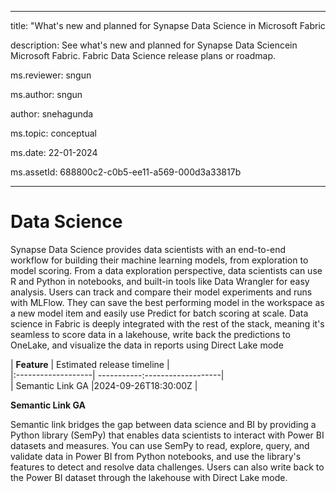  
- - -

title: "What's new and planned for Synapse Data Science in Microsoft Fabric 

description: See what's new and planned for Synapse Data Sciencein Microsoft Fabric. Fabric Data Science release plans or roadmap.

ms.reviewer: sngun

ms.author: sngun

author: snehagunda

ms.topic: conceptual

ms.date: 22-01-2024 

ms.assetId: 688800c2-c0b5-ee11-a569-000d3a33817b

- - -

  
# Data Science

Synapse Data Science provides data scientists with an end-to-end workflow for building their machine learning models, from exploration to model scoring. From a data exploration perspective, data scientists can use R and Python in notebooks, and built-in tools like Data Wrangler for easy analysis. Users can track and compare their model experiments and runs with MLFlow. They can save the best performing model in the workspace as a new model item and easily use Predict for batch scoring at scale. Data science in Fabric is deeply integrated with the rest of the stack, meaning it's seamless to score data in a lakehouse, write back the predictions to OneLake, and visualize the data in reports using Direct Lake mode

|     **Feature**      |  Estimated release timeline |    
|:-------------------| -----------:-------------------|   
| Semantic Link GA   |2024-09-26T18:30:00Z   |

**Semantic Link GA**

Semantic link bridges the gap between data science and BI by providing a Python
library (SemPy) that enables data scientists to interact with Power BI datasets
and measures. You can use SemPy to read, explore, query, and validate data in
Power BI from Python notebooks, and use the library's features to detect and
resolve data challenges. Users can also write back to the Power BI dataset
through the lakehouse with Direct Lake mode.


